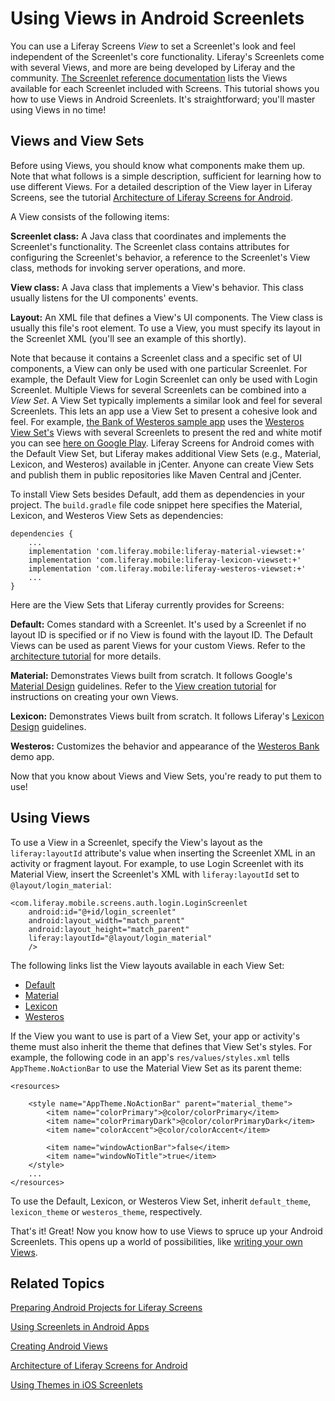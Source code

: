 # Using Views in Android Screenlets [](id=using-views-in-android-screenlets)

You can use a Liferay Screens *View* to set a Screenlet's look and feel 
independent of the Screenlet's core functionality. Liferay's Screenlets come 
with several Views, and more are being developed by Liferay and the community. 
[The Screenlet reference documentation](/develop/reference/-/knowledge_base/7-1/screenlets-in-liferay-screens-for-android) 
lists the Views available for each Screenlet included with Screens. This 
tutorial shows you how to use Views in Android Screenlets. It's straightforward; 
you'll master using Views in no time! 

## Views and View Sets [](id=views-and-view-sets)

Before using Views, you should know what components make them up. Note that what 
follows is a simple description, sufficient for learning how to use different 
Views. For a detailed description of the View layer in Liferay Screens, see the 
tutorial 
[Architecture of Liferay Screens for Android](/develop/tutorials/-/knowledge_base/7-1/architecture-of-liferay-screens-for-android). 

A View consists of the following items: 

**Screenlet class:** A Java class that coordinates and implements the
Screenlet's functionality. The Screenlet class contains attributes for
configuring the Screenlet's behavior, a reference to the Screenlet's View class,
methods for invoking server operations, and more. 

**View class:** A Java class that implements a View's behavior. This class
usually listens for the UI components' events. 

**Layout:** An XML file that defines a View's UI components. The View class is
usually this file's root element. To use a View, you must specify its layout in
the Screenlet XML (you'll see an example of this shortly). 

Note that because it contains a Screenlet class and a specific set of UI 
components, a View can only be used with one particular Screenlet. For example, 
the Default View for Login Screenlet can only be used with Login Screenlet. 
Multiple Views for several Screenlets can be combined into a *View Set*. A View 
Set typically implements a similar look and feel for several Screenlets. This 
lets an app use a View Set to present a cohesive look and feel. For example, 
[the Bank of Westeros sample app](https://github.com/liferay/liferay-screens/tree/master/android/samples/bankofwesteros) 
uses the 
[Westeros View Set's](https://github.com/liferay/liferay-screens/tree/master/android/viewsets/westeros/src/main) 
Views with several Screenlets to present the red and white motif you can see 
[here on Google Play](https://play.google.com/store/apps/details?id=com.liferay.mobile.screens.bankofwesteros). 
Liferay Screens for Android comes with the Default View Set, but Liferay makes
additional View Sets (e.g., Material, Lexicon, and Westeros) available in 
jCenter. Anyone can create View Sets and publish them in public repositories 
like Maven Central and jCenter. 

To install View Sets besides Default, add them as dependencies in your project. 
The `build.gradle` file code snippet here specifies the Material, Lexicon, and 
Westeros View Sets as dependencies: 

    dependencies {
        ...
        implementation 'com.liferay.mobile:liferay-material-viewset:+'
        implementation 'com.liferay.mobile:liferay-lexicon-viewset:+'	
        implementation 'com.liferay.mobile:liferay-westeros-viewset:+'
        ...
    }

Here are the View Sets that Liferay currently provides for Screens: 

**Default:** Comes standard with a Screenlet. It's used by a Screenlet if no
layout ID is specified or if no View is found with the layout ID. The Default
Views can be used as parent Views for your custom Views. Refer to the
[architecture tutorial](/develop/tutorials/-/knowledge_base/7-1/architecture-of-liferay-screens-for-android)
for more details. 

**Material:** Demonstrates Views built from scratch. It follows Google's
[Material Design](https://developer.android.com/design/material/index.html)
guidelines. Refer to the 
[View creation tutorial](/develop/tutorials/-/knowledge_base/7-1/creating-android-views) 
for instructions on creating your own Views. 

**Lexicon:** Demonstrates Views built from scratch. It follows Liferay's
[Lexicon Design](https://lexicondesign.io/) 
guidelines.

**Westeros:** Customizes the behavior and appearance of the 
[Westeros Bank](https://github.com/liferay/liferay-screens/tree/master/android/samples/bankofwesteros)
demo app. 

Now that you know about Views and View Sets, you're ready to put them to use! 

## Using Views [](id=using-views)

To use a View in a Screenlet, specify the View's layout as the 
`liferay:layoutId` attribute's value when inserting the Screenlet XML in an 
activity or fragment layout. For example, to use Login Screenlet with its 
Material View, insert the Screenlet's XML with `liferay:layoutId` set to 
`@layout/login_material`: 

    <com.liferay.mobile.screens.auth.login.LoginScreenlet
        android:id="@+id/login_screenlet"
        android:layout_width="match_parent"
        android:layout_height="match_parent"
        liferay:layoutId="@layout/login_material"
        />

The following links list the View layouts available in each View Set: 

- [Default](https://github.com/liferay/liferay-screens/tree/master/android/library/src/main/res/layout)
- [Material](https://github.com/liferay/liferay-screens/tree/master/android/viewsets/material/src/main/res/layout)
- [Lexicon](https://github.com/liferay/liferay-screens/tree/master/android/viewsets/lexicon/src/main/res/layout)
- [Westeros](https://github.com/liferay/liferay-screens/tree/master/android/viewsets/westeros/src/main/res/layout)

If the View you want to use is part of a View Set, your app or activity's theme 
must also inherit the theme that defines that View Set's styles. For example, 
the following code in an app's `res/values/styles.xml` tells 
`AppTheme.NoActionBar` to use the Material View Set as its parent theme: 

    <resources>

        <style name="AppTheme.NoActionBar" parent="material_theme">
            <item name="colorPrimary">@color/colorPrimary</item>
            <item name="colorPrimaryDark">@color/colorPrimaryDark</item>
            <item name="colorAccent">@color/colorAccent</item>

            <item name="windowActionBar">false</item>
            <item name="windowNoTitle">true</item>
        </style>
        ...
    </resources>

To use the Default, Lexicon, or Westeros View Set, inherit `default_theme`, 
`lexicon_theme` or `westeros_theme`, respectively. 

That's it! Great! Now you know how to use Views to spruce up your Android 
Screenlets. This opens up a world of possibilities, like 
[writing your own Views](/develop/tutorials/-/knowledge_base/7-1/creating-android-views). 

## Related Topics [](id=related-topics)

[Preparing Android Projects for Liferay Screens](/develop/tutorials/-/knowledge_base/7-1/preparing-android-projects-for-liferay-screens)

[Using Screenlets in Android Apps](/develop/tutorials/-/knowledge_base/7-1/using-screenlets-in-android-apps)

[Creating Android Views](/develop/tutorials/-/knowledge_base/7-1/creating-android-views)

[Architecture of Liferay Screens for Android](/develop/tutorials/-/knowledge_base/7-1/architecture-of-liferay-screens-for-android)

[Using Themes in iOS Screenlets](/develop/tutorials/-/knowledge_base/7-1/using-themes-in-ios-screenlets)
